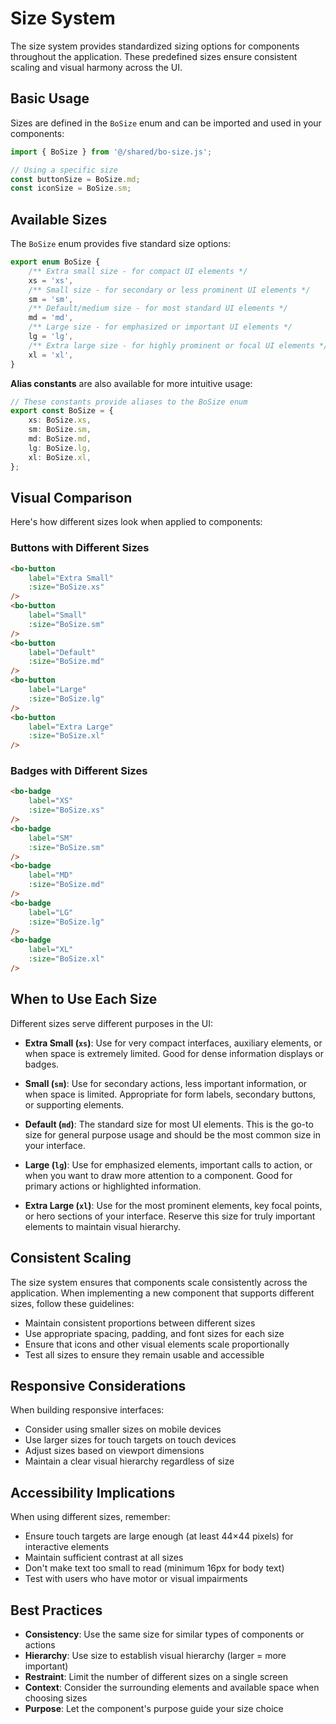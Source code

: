 <script setup>
import { BoSize } from '@/shared/bo-size.js';
import { BoButton } from '@/components/bo-button';
import { BoBadge } from '@/components/bo-badge';
</script>

# Size System

The size system provides standardized sizing options for components throughout the application. These predefined sizes ensure consistent scaling and visual harmony across the UI.

## Basic Usage

Sizes are defined in the `BoSize` enum and can be imported and used in your components:

```typescript
import { BoSize } from '@/shared/bo-size.js';

// Using a specific size
const buttonSize = BoSize.md;
const iconSize = BoSize.sm;
```

## Available Sizes

The `BoSize` enum provides five standard size options:

```typescript
export enum BoSize {
	/** Extra small size - for compact UI elements */
	xs = 'xs',
	/** Small size - for secondary or less prominent UI elements */
	sm = 'sm',
	/** Default/medium size - for most standard UI elements */
	md = 'md',
	/** Large size - for emphasized or important UI elements */
	lg = 'lg',
	/** Extra large size - for highly prominent or focal UI elements */
	xl = 'xl',
}
```

**Alias constants** are also available for more intuitive usage:

```typescript
// These constants provide aliases to the BoSize enum
export const BoSize = {
	xs: BoSize.xs,
	sm: BoSize.sm,
	md: BoSize.md,
	lg: BoSize.lg,
	xl: BoSize.xl,
};
```

## Visual Comparison

Here's how different sizes look when applied to components:

### Buttons with Different Sizes

<div class="flex flex-wrap items-center gap-4">
  <bo-button label="Extra Small" :size="BoSize.xs" />
  <bo-button label="Small" :size="BoSize.sm" />
  <bo-button label="Default" :size="BoSize.md" />
  <bo-button label="Large" :size="BoSize.lg" />
  <bo-button label="Extra Large" :size="BoSize.xl" />
</div>

```html
<bo-button
	label="Extra Small"
	:size="BoSize.xs"
/>
<bo-button
	label="Small"
	:size="BoSize.sm"
/>
<bo-button
	label="Default"
	:size="BoSize.md"
/>
<bo-button
	label="Large"
	:size="BoSize.lg"
/>
<bo-button
	label="Extra Large"
	:size="BoSize.xl"
/>
```

### Badges with Different Sizes

<div class="flex flex-wrap items-center gap-4">
  <bo-badge label="XS" :size="BoSize.xs" />
  <bo-badge label="SM" :size="BoSize.sm" />
  <bo-badge label="MD" :size="BoSize.md" />
  <bo-badge label="LG" :size="BoSize.lg" />
  <bo-badge label="XL" :size="BoSize.xl" />
</div>

```html
<bo-badge
	label="XS"
	:size="BoSize.xs"
/>
<bo-badge
	label="SM"
	:size="BoSize.sm"
/>
<bo-badge
	label="MD"
	:size="BoSize.md"
/>
<bo-badge
	label="LG"
	:size="BoSize.lg"
/>
<bo-badge
	label="XL"
	:size="BoSize.xl"
/>
```

## When to Use Each Size

Different sizes serve different purposes in the UI:

- **Extra Small (`xs`)**: Use for very compact interfaces, auxiliary elements, or when space is extremely limited. Good for dense information displays or badges.

- **Small (`sm`)**: Use for secondary actions, less important information, or when space is limited. Appropriate for form labels, secondary buttons, or supporting elements.

- **Default (`md`)**: The standard size for most UI elements. This is the go-to size for general purpose usage and should be the most common size in your interface.

- **Large (`lg`)**: Use for emphasized elements, important calls to action, or when you want to draw more attention to a component. Good for primary actions or highlighted information.

- **Extra Large (`xl`)**: Use for the most prominent elements, key focal points, or hero sections of your interface. Reserve this size for truly important elements to maintain visual hierarchy.

## Consistent Scaling

The size system ensures that components scale consistently across the application. When implementing a new component that supports different sizes, follow these guidelines:

- Maintain consistent proportions between different sizes
- Use appropriate spacing, padding, and font sizes for each size
- Ensure that icons and other visual elements scale proportionally
- Test all sizes to ensure they remain usable and accessible

## Responsive Considerations

When building responsive interfaces:

- Consider using smaller sizes on mobile devices
- Use larger sizes for touch targets on touch devices
- Adjust sizes based on viewport dimensions
- Maintain a clear visual hierarchy regardless of size

## Accessibility Implications

When using different sizes, remember:

- Ensure touch targets are large enough (at least 44×44 pixels) for interactive elements
- Maintain sufficient contrast at all sizes
- Don't make text too small to read (minimum 16px for body text)
- Test with users who have motor or visual impairments

## Best Practices

- **Consistency**: Use the same size for similar types of components or actions
- **Hierarchy**: Use size to establish visual hierarchy (larger = more important)
- **Restraint**: Limit the number of different sizes on a single screen
- **Context**: Consider the surrounding elements and available space when choosing sizes
- **Purpose**: Let the component's purpose guide your size choice
